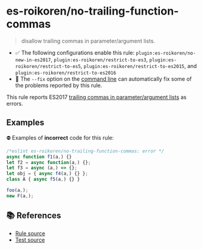 # es-roikoren/no-trailing-function-commas
> disallow trailing commas in parameter/argument lists.

- ✅ The following configurations enable this rule: `plugin:es-roikoren/no-new-in-es2017`, `plugin:es-roikoren/restrict-to-es3`, `plugin:es-roikoren/restrict-to-es5`, `plugin:es-roikoren/restrict-to-es2015`, and `plugin:es-roikoren/restrict-to-es2016`
- 🔧 The `--fix` option on the [command line](https://eslint.org/docs/user-guide/command-line-interface#fixing-problems) can automatically fix some of the problems reported by this rule.

This rule reports ES2017 [trailing commas in parameter/argument lists](https://github.com/tc39/proposal-trailing-function-commas#readme) as errors.

## Examples

⛔ Examples of **incorrect** code for this rule:

```js
/*eslint es-roikoren/no-trailing-function-commas: error */
async function f1(a,) {}
let f2 = async function(a,) {};
let f3 = async (a,) => {};
let obj = { async f4(a,) {} };
class A { async f5(a,) {} }

foo(a,);
new F(a,);
```

## 📚 References

- [Rule source](https://github.com/roikoren755/eslint-plugin-es/blob/v0.0.7/src/rules/no-trailing-function-commas.ts)
- [Test source](https://github.com/roikoren755/eslint-plugin-es/blob/v0.0.7/tests/src/rules/no-trailing-function-commas.ts)
